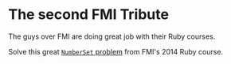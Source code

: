# The second FMI Tribute

The guys over FMI are doing great job with their Ruby courses.

Solve this great [`NumberSet` problem](http://2014.fmi.ruby.bg/tasks/2) from FMI's 2014 Ruby course.
